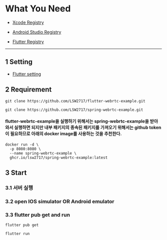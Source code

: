 # What You Need

* [Xcode Registry](https://github.com/LSW2717/flutter-template/blob/main/readme/xcode/README.md)

* [Android Studio Registry](https://github.com/LSW2717/flutter-template/blob/main/readme/android_studio/README.md)

* [Flutter Registry](https://github.com/LSW2717/flutter-template/blob/main/readme/flutter/README.md)


____
## 1 Setting
* [Flutter setting](https://github.com/LSW2717/flutter-template/blob/main/README.md)

## 2 Requirement
```
git clone https://github.com/LSW2717/flutter-webrtc-example.git
```

```
git clone https://github.com/LSW2717/spring-webrtc-example.git
```
#### flutter-webrtc-example을 실행하기 위해서는 spring-webrtc-example을 받아와서 실행하면 되지만 내부 패키지의 종속된 패키지를 가져오기 위해서는 github token이 필요하므로 아래의 docker image를 사용하는 것을 추천한다.

```
docker run -d \
  -p 8080:8080 \
  --name spring-webrtc-example \
  ghcr.io/lsw2717/spring-webrtc-example:latest
```
## 3 Start
### 3.1 서버 실행
### 3.2 open IOS simulator OR Android emulator
### 3.3 flutter pub get and run
```
flutter pub get
```
```
flutter run 
```


